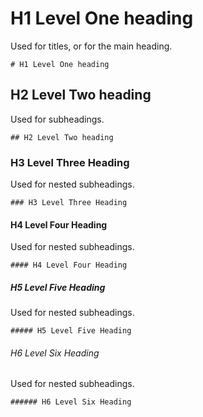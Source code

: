 # H1 Level One heading

Used for titles, or for the main heading.

```
# H1 Level One heading
```

## H2 Level Two heading

Used for subheadings.

```
## H2 Level Two heading
```

### H3 Level Three Heading

Used for nested subheadings.

```
### H3 Level Three Heading
```

#### H4 Level Four Heading

Used for nested subheadings.

```
#### H4 Level Four Heading
```

##### H5 Level Five Heading

Used for nested subheadings.

```
##### H5 Level Five Heading
```

###### H6 Level Six Heading

Used for nested subheadings.

```
###### H6 Level Six Heading
```
